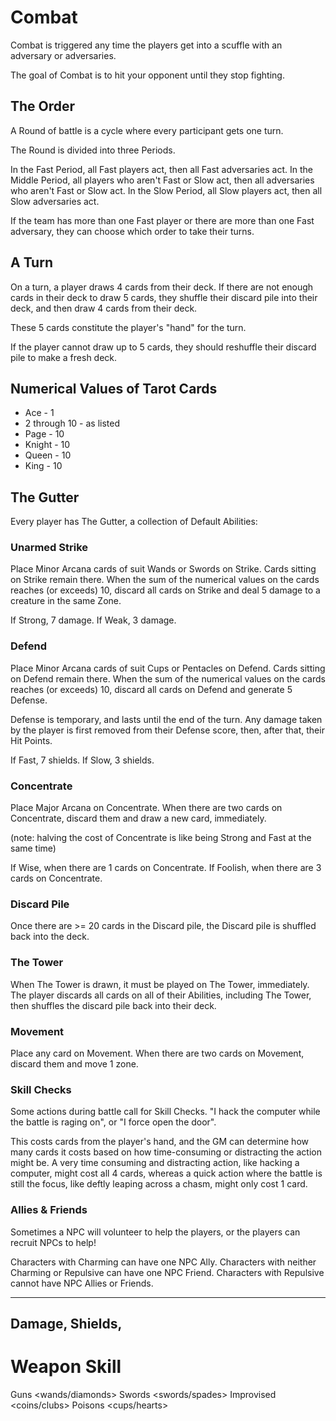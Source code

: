 # Combat
Combat is triggered any time the players get into a scuffle with an adversary or adversaries.

The goal of Combat is to hit your opponent until they stop fighting.

## The Order
A Round of battle is a cycle where every participant gets one turn.

The Round is divided into three Periods.

In the Fast Period, all Fast players act, then all Fast adversaries act.
In the Middle Period, all players who aren't Fast or Slow act, then all adversaries who aren't Fast or Slow act.
In the Slow Period, all Slow players act, then all Slow adversaries act.

If the team has more than one Fast player or there are more than one Fast adversary, they
can choose which order to take their turns.

## A Turn

On a turn, a player draws 4 cards from their deck. If there are not enough cards in their deck
to draw 5 cards, they shuffle their discard pile into their deck, and then draw 4 cards from their deck.

These 5 cards constitute the player's "hand" for the turn.

If the player cannot draw up to 5 cards, they should reshuffle their discard pile to make a fresh deck.

## Numerical Values of Tarot Cards
* Ace - 1
* 2 through 10 - as listed
* Page - 10
* Knight - 10
* Queen - 10
* King - 10

## The Gutter
Every player has The Gutter, a collection of Default Abilities:

### Unarmed Strike
Place Minor Arcana cards of suit Wands or Swords on Strike.
Cards sitting on Strike remain there.
When the sum of the numerical values on the cards reaches (or exceeds) 10, discard all cards on Strike and deal 5 damage to a creature in the same Zone.

If Strong, 7 damage.
If Weak, 3 damage.

### Defend
Place Minor Arcana cards of suit Cups or Pentacles on Defend.
Cards sitting on Defend remain there.
When the sum of the numerical values on the cards reaches (or exceeds) 10, discard all cards on Defend and generate 5 Defense.

Defense is temporary, and lasts until the end of the turn. Any damage taken by the player is first removed from their Defense score, then, after that, their Hit Points.

If Fast, 7 shields.
If Slow, 3 shields.

### Concentrate
Place Major Arcana on Concentrate.
When there are two cards on Concentrate, discard them and draw a new card, immediately.

(note: halving the cost of Concentrate is like being Strong and Fast at the same time)

If Wise, when there are 1 cards on Concentrate.
If Foolish, when there are 3 cards on Concentrate.

### Discard Pile
Once there are >= 20 cards in the Discard pile, the Discard pile is shuffled back into the deck.

### The Tower
When The Tower is drawn, it must be played on The Tower, immediately.
The player discards all cards on all of their Abilities, including The Tower, then shuffles the discard pile back into their deck.

### Movement
Place any card on Movement.
When there are two cards on Movement, discard them and move 1 zone.


### Skill Checks
Some actions during battle call for Skill Checks. "I hack the computer while the battle is raging on", or "I force open the door".

This costs cards from the player's hand, and the GM can determine how many cards it costs based on how time-consuming or distracting
the action might be. A very time consuming and distracting action, like hacking a computer, might cost all 4 cards,
whereas a quick action where the battle is still the focus, like deftly leaping across a chasm, might only cost 1 card.

### Allies & Friends

Sometimes a NPC will volunteer to help the players, or the players can recruit NPCs to help!

Characters with Charming can have one NPC Ally.
Characters with neither Charming or Repulsive can have one NPC Friend.
Characters with Repulsive cannot have NPC Allies or Friends.

-----
## Damage, Shields,

# Weapon Skill
Guns <wands/diamonds>
Swords <swords/spades>
Improvised <coins/clubs>
Poisons <cups/hearts>